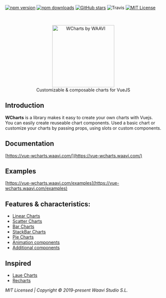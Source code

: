 
[![npm version](https://img.shields.io/npm/v/vue-wcharts.svg?style=popout-square)](https://www.npmjs.com/package/vue-wcharts)
[![npm downloads](https://img.shields.io/npm/dm/vue-wcharts.svg?style=popout-square)](https://www.npmjs.com/package/vue-wcharts)
[![GitHub stars](https://img.shields.io/github/stars/waavi/vue-wcharts.svg?style=popout-square)](https://github.com/waavi/vue-wcharts)
![Travis](https://img.shields.io/travis/com/Waavi/vue-wcharts/master?style=popout-square)
[![MIT License](https://img.shields.io/badge/license-MIT-blue.svg?style=popout-square)](https://github.com/waavi/vue-wcharts/raw/master/license.txt)
<br>
<br>
<br>
<p align="center">
    <img src="https://vue-wcharts.waavi.com/square-logo.png" alt="WCharts by WAAVI" width="200"/>
    <br>
Customizable & composable charts for VueJS
</p>


## Introduction

**WCharts** is a library makes it easy to create your own charts with Vuejs. You can easily create reuseable chart components. Used a basic chart or customize your charts by passing props, using slots or custom components.

## Documentation
[https://vue-wcharts.waavi.com/](https://vue-wcharts.waavi.com/)

## Examples
[https://vue-wcharts.waavi.com/examples](https://vue-wcharts.waavi.com/examples)

## Features & characteristics:
* [Linear Charts](https://vue-wcharts.waavi.com/examples/?path=/story/charts-line--simple)
* [Scatter Charts](https://vue-wcharts.waavi.com/examples/?path=/story/charts-scatter--simple)
* [Bar Charts](https://vue-wcharts.waavi.com/examples/?path=/story/charts-bar--simple)
* [StackBar Charts](https://vue-wcharts.waavi.com/examples/?path=/story/charts-bar--stacked-with-stacked-label)
* [Pie Charts](https://vue-wcharts.waavi.com/examples/?path=/story/pie--default)
* [Animation components](https://vue-wcharts.waavi.com/examples)
* [Additional components](https://vue-wcharts.waavi.com/examples)


## Inspired

* [Laue Charts](https://github.com/qingwei-li/laue)
* [Recharts](https://github.com/recharts/recharts)

*MIT Licensed | Copyright © 2019-present Waavi Studio S.L.*